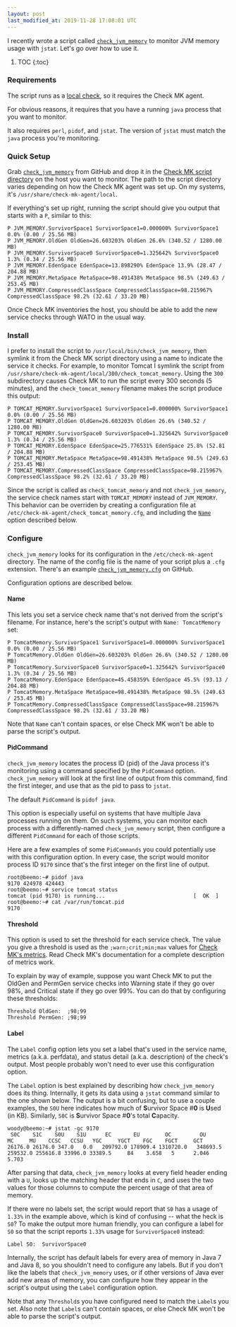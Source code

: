 ```yaml
---
layout: post
last_modified_at: 2019-11-28 17:08:01 UTC
---
```


I recently wrote a script called
[`check_jvm_memory`](https://github.com/natewoodward/code-snippets/tree/master/check-mk)
to monitor JVM memory usage with `jstat`.
Let's go over how to use it.

1. TOC
{:toc}

### Requirements

The script runs as a [local check](https://checkmk.com/cms_localchecks.html),
so it requires the Check MK agent.

For obvious reasons, it requires that you have a running `java` process that you want to monitor.

It also requires `perl`, `pidof`, and `jstat`.
The version of `jstat` must match the `java` process you're monitoring.

### Quick Setup

Grab
[`check_jvm_memory`](https://raw.githubusercontent.com/natewoodward/code-snippets/master/check-mk/check_jvm_memory)
from GitHub and drop it in the
[Check MK script directory](https://checkmk.com/cms_localchecks.html#folder)
on the host you want to monitor.
The path to the script directory varies depending on how the Check MK agent was set up.
On my systems, it's `/usr/share/check-mk-agent/local`.

If everything's set up right,
running the script should give you output that starts with a `P`, similar to this:

    P JVM_MEMORY.SurvivorSpace1 SurvivorSpace1=0.000000% SurvivorSpace1 0.0% (0.00 / 25.56 MB)
    P JVM_MEMORY.OldGen OldGen=26.603203% OldGen 26.6% (340.52 / 1280.00 MB)
    P JVM_MEMORY.SurvivorSpace0 SurvivorSpace0=1.325642% SurvivorSpace0 1.3% (0.34 / 25.56 MB)
    P JVM_MEMORY.EdenSpace EdenSpace=13.898290% EdenSpace 13.9% (28.47 / 204.88 MB)
    P JVM_MEMORY.MetaSpace MetaSpace=98.491438% MetaSpace 98.5% (249.63 / 253.45 MB)
    P JVM_MEMORY.CompressedClassSpace CompressedClassSpace=98.215967% CompressedClassSpace 98.2% (32.61 / 33.20 MB)

Once Check MK inventories the host,
you should be able to add the new service checks through WATO in the usual way.

### Install

I prefer to install the script to `/usr/local/bin/check_jvm_memory`,
then symlink it from the Check MK script directory using a name to indicate the service it checks.
For example, to monitor Tomcat I symlink the script from `/usr/share/check-mk-agent/local/300/check_tomcat_memory`.
Using the `300` subdirectory causes Check MK to run the script every 300 seconds (5 minutes),
and the `check_tomcat_memory` filename makes the script produce this output:

    P TOMCAT_MEMORY.SurvivorSpace1 SurvivorSpace1=0.000000% SurvivorSpace1 0.0% (0.00 / 25.56 MB)
    P TOMCAT_MEMORY.OldGen OldGen=26.603203% OldGen 26.6% (340.52 / 1280.00 MB)
    P TOMCAT_MEMORY.SurvivorSpace0 SurvivorSpace0=1.325642% SurvivorSpace0 1.3% (0.34 / 25.56 MB)
    P TOMCAT_MEMORY.EdenSpace EdenSpace=25.776531% EdenSpace 25.8% (52.81 / 204.88 MB)
    P TOMCAT_MEMORY.MetaSpace MetaSpace=98.491438% MetaSpace 98.5% (249.63 / 253.45 MB)
    P TOMCAT_MEMORY.CompressedClassSpace CompressedClassSpace=98.215967% CompressedClassSpace 98.2% (32.61 / 33.20 MB)

Since the script is called as `check_tomcat_memory` and not `check_jvm_memory`,
the service check names start with `TOMCAT_MEMORY` instead of `JVM_MEMORY`.
This behavior can be overriden by creating a configuration file at
`/etc/check-mk-agent/check_tomcat_memory.cfg`,
and including the [`Name`](#name) option described below.

### Configure

`check_jvm_memory` looks for its configuration in the `/etc/check-mk-agent` directory.
The name of the config file is the name of your script plus a `.cfg` extension.
There's an example
[`check_jvm_memory.cfg`](https://raw.githubusercontent.com/natewoodward/code-snippets/master/check-mk/check_jvm_memory.cfg)
on GitHub.

Configuration options are described below.

#### Name

This lets you set a service check name that's not derived from the script's filename.
For instance, here's the script's output with `Name: TomcatMemory` set:

    P TomcatMemory.SurvivorSpace1 SurvivorSpace1=0.000000% SurvivorSpace1 0.0% (0.00 / 25.56 MB)
    P TomcatMemory.OldGen OldGen=26.603203% OldGen 26.6% (340.52 / 1280.00 MB)
    P TomcatMemory.SurvivorSpace0 SurvivorSpace0=1.325642% SurvivorSpace0 1.3% (0.34 / 25.56 MB)
    P TomcatMemory.EdenSpace EdenSpace=45.458359% EdenSpace 45.5% (93.13 / 204.88 MB)
    P TomcatMemory.MetaSpace MetaSpace=98.491438% MetaSpace 98.5% (249.63 / 253.45 MB)
    P TomcatMemory.CompressedClassSpace CompressedClassSpace=98.215967% CompressedClassSpace 98.2% (32.61 / 33.20 MB)

Note that `Name` can't contain spaces, or else Check MK won't be able to parse the script's output.

#### PidCommand

`check_jvm_memory` locates the process ID (pid) of the Java process it's monitoring using a command specified by the `PidCommand` option.
`check_jvm_memory` will look at the first line of output from this command,
find the first integer, and use that as the pid to pass to `jstat`.

The default `PidCommand` is `pidof java`.

This option is especially useful on systems that have multiple Java processes running on them.
On such systems, you can monitor each process with a differently-named `check_jvm_memory` script,
then configure a different `PidCommand` for each of those scripts.

Here are a few examples of some `PidCommands` you could potentially use with this configuration option.
In every case, the script would monitor process ID `9170` since that's the first integer on the first line of output.

    root@beemo:~# pidof java
    9170 424978 424443
    root@beemo:~# service tomcat status
    tomcat (pid 9170) is running...                            [  OK  ]
    root@beemo:~# cat /var/run/tomcat.pid
    9170

#### Threshold

This option is used to set the threshold for each service check.
The value you give a threshold is used as the `;warn;crit;min;max` values for
[Check MK's metrics](https://checkmk.com/cms_localchecks.html#perfdata).
Read Check MK's documentation for a complete description of metrics work.

To explain by way of example, suppose you want Check MK to put the OldGen and PermGen service checks into Warning state if they go over 98%,
and Critical state if they go over 99%.
You can do that by configuring these thresholds:

    Threshold OldGen:  ;98;99
    Threshold PermGen: ;98;99

#### Label

The `Label` config option lets you set a label that's used in the service name, metrics (a.k.a. perfdata), and status detail (a.k.a. description) of the check's output.
Most people probably won't need to ever use this configuration option.

The `Label` option is best explained by describing how `check_jvm_memory` does its thing.
Internally, it gets its data using a `jstat` command similar to the one shown below.
The output is a bit confusing, but to use a couple examples,
the `S0U` here indicates how much of **S**urvivor Space #**0** is **U**sed (in KB).
Similarly, `S0C` is **S**urvivor Space #**0**'s total **C**apacity.

    woody@beemo:~# jstat -gc 9170
     S0C    S1C    S0U    S1U      EC       EU        OC         OU       MC     MU    CCSC   CCSU   YGC     YGCT    FGC    FGCT     GCT
    26176.0 26176.0 347.0   0.0   209792.0 178909.4 1310720.0   348693.5  259532.0 255616.8 33996.0 33389.5     84    3.658   5      2.046    5.703

After parsing that data, `check_jvm_memory` looks at every field header ending with a `U`,
looks up the matching header that ends in `C`,
and uses the two values for those columns to compute the percent usage of that area of memory.

If there were no labels set,
the script would report that `S0` has a usage of `1.33%` in the example above,
which is kind of confusing -- what the heck is `S0`?
To make the output more human friendly,
you can configure a label for `S0` so that the script reports `1.33%` usage for `SurvivorSpace0` instead:

    Label S0:  SurvivorSpace0

Internally, the script has default labels for every area of memory in Java 7 and Java 8,
so you shouldn't need to configure any labels.
But if you don't like the labels that `check_jvm_memory` uses,
or if other versions of Java ever add new areas of memory,
you can configure how they appear in the script's output using the `Label` configuration option.

Note that any `Threshold`s you have configured need to match the `Label`s you set.
Also note that `Label`s can't contain spaces, or else Check MK won't be able to parse the script's output.

<!--
### Footnotes

[^1]: Credit goes to <user> for <whatever reasons>.
-->

